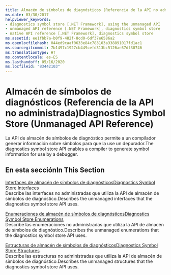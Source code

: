 ```yaml
---
title: Almacén de símbolos de diagnósticos (Referencia de la API no administrada)
ms.date: 03/30/2017
helpviewer_keywords:
- diagnostics symbol store [.NET Framework], using the unmanaged API
- unmanaged API reference [.NET Framework], diagnostics symbol store
- native API reference [.NET Framework], diagnostics symbol store
ms.assetid: ee1fbb7a-b0f9-482f-8cd0-6df37e6586a2
ms.openlocfilehash: 044ed9caaf0633e84c783103a338891017fd1ac1
ms.sourcegitcommit: 7b1497c1927cb449cefd313bc5126ae37df30746
ms.translationtype: HT
ms.contentlocale: es-ES
ms.lasthandoff: 05/16/2020
ms.locfileid: "83442103"
---
```

# <a name="diagnostics-symbol-store-unmanaged-api-reference"></a><span data-ttu-id="1b16e-102">Almacén de símbolos de diagnósticos (Referencia de la API no administrada)</span><span class="sxs-lookup"><span data-stu-id="1b16e-102">Diagnostics Symbol Store (Unmanaged API Reference)</span></span>
<span data-ttu-id="1b16e-103">La API de almacén de símbolos de diagnóstico permite a un compilador generar información sobre símbolos para que la use un depurador.</span><span class="sxs-lookup"><span data-stu-id="1b16e-103">The diagnostics symbol store API enables a compiler to generate symbol information for use by a debugger.</span></span>  
  
## <a name="in-this-section"></a><span data-ttu-id="1b16e-104">En esta sección</span><span class="sxs-lookup"><span data-stu-id="1b16e-104">In This Section</span></span>  
 [<span data-ttu-id="1b16e-105">Interfaces de almacén de símbolos de diagnósticos</span><span class="sxs-lookup"><span data-stu-id="1b16e-105">Diagnostics Symbol Store Interfaces</span></span>](diagnostics-symbol-store-interfaces.md)  
 <span data-ttu-id="1b16e-106">Describe las interfaces no administradas que utiliza la API de almacén de símbolos de diagnóstico.</span><span class="sxs-lookup"><span data-stu-id="1b16e-106">Describes the unmanaged interfaces that the diagnostics symbol store API uses.</span></span>  
  
 [<span data-ttu-id="1b16e-107">Enumeraciones de almacén de símbolos de diagnósticos</span><span class="sxs-lookup"><span data-stu-id="1b16e-107">Diagnostics Symbol Store Enumerations</span></span>](diagnostics-symbol-store-enumerations.md)  
 <span data-ttu-id="1b16e-108">Describe las enumeraciones no administradas que utiliza la API de almacén de símbolos de diagnóstico.</span><span class="sxs-lookup"><span data-stu-id="1b16e-108">Describes the unmanaged enumerations that the diagnostics symbol store API uses.</span></span>  
  
 [<span data-ttu-id="1b16e-109">Estructuras de almacén de símbolos de diagnósticos</span><span class="sxs-lookup"><span data-stu-id="1b16e-109">Diagnostics Symbol Store Structures</span></span>](diagnostics-symbol-store-structures.md)  
 <span data-ttu-id="1b16e-110">Describe las estructuras no administradas que utiliza la API de almacén de símbolos de diagnóstico.</span><span class="sxs-lookup"><span data-stu-id="1b16e-110">Describes the unmanaged structures that the diagnostics symbol store API uses.</span></span>

